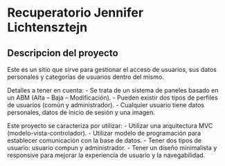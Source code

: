 # Recuperatorio Jennifer Lichtensztejn

## Descripcion del proyecto
Este es un sitio que sirve para gestionar el acceso de usuarios, sus datos personales y categorías de usuarios dentro del mismo.

Detalles a tener en cuenta:
    - Se trata de un sistema de paneles basado en un ABM (Alta – Baja – Modificación).
    - Pueden existir dos tipos de perfiles de usuarios (común y administrador).
    - Cualquier usuario tiene datos personales, datos de inicio de sesión y una imagen.

Este proyecto se caracteriza por utilizar:
    - Utilizar una arquitectura MVC (modelo-vista-controlador).
    - Utilizar modelo de programación para establecer comunicación con la base de datos.
    - Tener dos tipos de usuario: usuario compun y administrador.
    - Tener un diseño minimalista y responsive para mejorar la experiencia de usuario y la navegabilidad.